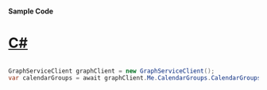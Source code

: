 #### Sample Code
# [C#](#tab/Csharp)

```C#

GraphServiceClient graphClient = new GraphServiceClient();
var calendarGroups = await graphClient.Me.CalendarGroups.CalendarGroups.Request().GetAsync();

```